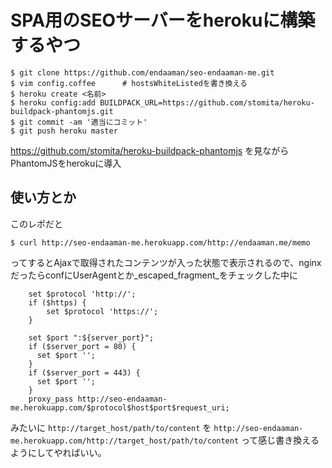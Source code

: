 # SPA用のSEOサーバーをherokuに構築するやつ

```
$ git clone https://github.com/endaaman/seo-endaaman-me.git
$ vim config.coffee      # hostsWhiteListedを書き換える
$ heroku create <名前>
$ heroku config:add BUILDPACK_URL=https://github.com/stomita/heroku-buildpack-phantomjs.git
$ git commit -am '適当にコミット'
$ git push heroku master

```

https://github.com/stomita/heroku-buildpack-phantomjs を見ながらPhantomJSをherokuに導入


## 使い方とか
このレポだと
```
$ curl http://seo-endaaman-me.herokuapp.com/http://endaaman.me/memo
```
ってするとAjaxで取得されたコンテンツが入った状態で表示されるので、nginxだったらconfにUserAgentとか_escaped_fragment_をチェックした中に

```nginx
    set $protocol 'http://';
    if ($https) {
        set $protocol 'https://';
    }

    set $port ":${server_port}";
    if ($server_port = 80) {
      set $port '';
    }
    if ($server_port = 443) {
      set $port '';
    }
    proxy_pass http://seo-endaaman-me.herokuapp.com/$protocol$host$port$request_uri;
```
みたいに `http://target_host/path/to/content` を `http://seo-endaaman-me.herokuapp.com/http://target_host/path/to/content` って感じ書き換えるようにしてやればいい。
